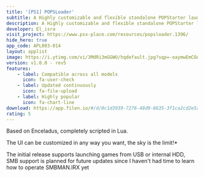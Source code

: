 ```yaml
---
title: '[PS1] POPSLoader'
subtitle: A Highly customizable and flexible standalone POPStarter launcher
description: A Highly customizable and flexible standalone POPStarter launcher
developer: El_isra
visit_project: https://www.psx-place.com/resources/popsloader.1396/
hide_hero: true
app_code: APL003-014
layout: applist
image: https://i.ytimg.com/vi/3MdRi3mGGWU/hqdefault.jpg?sqp=-oaymwEmCOADEOgC8quKqQMa8AEB-AG-BYAC4AOKAgwIABABGH8gEygjMA8=&rs=AOn4CLBuAHWHZ2DHf7iXUfpa0a6M402uaw
version: v1.0.0 - rev5
features:
    - label: Compatible across all models
      icon: fa-user-check
    - label: Updated continuously
      icon: fa-file-upload
    - label: Highly popular
      icon: fa-chart-line
download: https://app.filen.io/#/d/0c1d3939-7276-48d9-8635-3f1ca2cd2e5a#Fgo7q6FpfNvjrWpn00ikbjVlqmDP3Z8W
rating: 5
---
```


Based on Enceladus, completely scripted in Lua.

The UI can be customized in any way you want, the sky is the limit!*

The initial release supports launching games from USB or internal HDD, SMB support is planned for future updates since I haven't had time to learn how to operate SMBMAN.IRX yet
